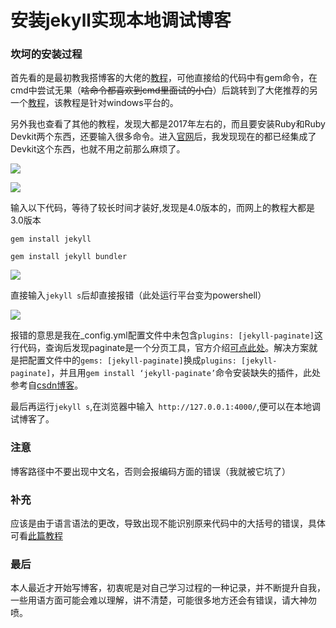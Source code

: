 # 安装jekyll实现本地调试博客

### 坎坷的安装过程

首先看的是最初教我搭博客的大佬的[教程](https://www.jianshu.com/p/e68fba58f75c)，可他直接给的代码中有gem命令，在cmd中尝试无果（~~啥命令都喜欢到cmd里面试的小白~~）后跳转到了大佬推荐的另一个[教程](https://www.jianshu.com/p/9535334ffd54)，该教程是针对windows平台的。

另外我也查看了其他的教程，发现大都是2017年左右的，而且要安装Ruby和Ruby Devkit两个东西，还要输入很多命令。进入[官网](https://rubyinstaller.org/downloads/)后，我发现现在的都已经集成了Devkit这个东西，也就不用之前那么麻烦了。

![](https://raw.githubusercontent.com/jpzhouchina/PicBed/master/img/20200113000921.jpg)

![](https://raw.githubusercontent.com/jpzhouchina/PicBed/master/img/20200113001631.jpg)

输入以下代码，等待了较长时间才装好,发现是4.0版本的，而网上的教程大都是3.0版本

```gem install jekyll```

```gem install jekyll bundler```

![](https://raw.githubusercontent.com/jpzhouchina/PicBed/master/img/20200113002008.jpg)

直接输入```jekyll s```后却直接报错（此处运行平台变为powershell）

![](https://raw.githubusercontent.com/jpzhouchina/PicBed/master/img/20200113002016.jpg)

报错的意思是我在_config.yml配置文件中未包含```plugins: [jekyll-paginate]```这行代码，查询后发现paginate是一个分页工具，官方介绍[可点此处](http://jekyllcn.com/docs/pagination/)。解决方案就是把配置文件中的```gems: [jekyll-paginate]```换成```plugins: [jekyll-paginate]```，并且用```gem install ‘jekyll-paginate’```命令安装缺失的插件，此处参考自[csdn博客](https://blog.csdn.net/henryhu712/article/details/84800410)。

最后再运行```jekyll s```,在浏览器中输入``` http://127.0.0.1:4000/```,便可以在本地调试博客了。

### 注意

博客路径中不要出现中文名，否则会报编码方面的错误（我就被它坑了）

### 补充

应该是由于语言语法的更改，导致出现不能识别原来代码中的大括号的错误，具体可看[此篇教程](https://github.com/Huxpro/huxpro.github.io/issues/105)

### 最后

本人最近才开始写博客，初衷呢是对自己学习过程的一种记录，并不断提升自我，一些用语方面可能会难以理解，讲不清楚，可能很多地方还会有错误，请大神勿喷。

